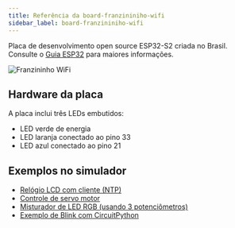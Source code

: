 ```yaml
---
title: Referência da board-franzininiho-wifi
sidebar_label: board-franzininiho-wifi
---
```


Placa de desenvolvimento open source ESP32-S2 criada no Brasil. Consulte o [Guia ESP32](../guides/esp32) para maiores informações.

![Franzininho WiFi](https://raw.githubusercontent.com/wokwi/wokwi-boards/master/boards/franzininho-wifi/board.svg)

## Hardware da placa

A placa inclui três LEDs embutidos:

- LED verde de energia
- LED laranja conectado ao pino 33
- LED azul conectado ao pino 21

## Exemplos no simulador

- [Relógio LCD com cliente (NTP)](https://wokwi.com/projects/323796775459619410)
- [Controle de servo motor](https://wokwi.com/projects/327061759288410708)
- [Misturador de LED RGB (usando 3 potenciômetros)](https://wokwi.com/projects/324682033130373716)
- [Exemplo de Blink com CircuitPython](https://wokwi.com/projects/313606939786347074)
